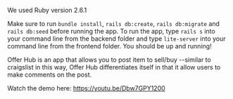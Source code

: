 We used Ruby version 2.6.1

Make sure to run ```bundle install```, ```rails db:create```, ```rails db:migrate``` and ```rails db:seed``` before running the app. 
To run the app, type ```rails s``` into your command line from the backend folder and type ```lite-server``` into your command line from the frontend folder. You should be up and running!

Offer Hub is an app that allows you to post item to sell/buy --similar to craigslist in this way, Offer Hub differentiates itself in that it allow users to make comments on the post.

Watch the demo here: https://youtu.be/Dbw7GPY1200
